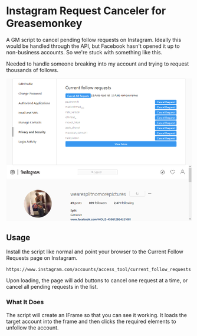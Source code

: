 # Instagram Request Canceler for Greasemonkey

A GM script to cancel pending follow requests on Instagram. Ideally this would be handled through the API, but Facebook hasn't opened it up to non-business accounts. So we're stuck with something like this.

Needed to handle someone breaking into my account and trying to request thousands of follows.

![Image Showing Usage](https://github.com/hatbocs/irc-gm/blob/master/usage.png)

## Usage

Install the script like normal and point your browser to the Current Follow Requests page on Instagram.

```
https://www.instagram.com/accounts/access_tool/current_follow_requests
```

Upon loading, the page will add buttons to cancel one request at a time, or cancel all pending requests in the list.

### What It Does

The script will create an IFrame so that you can see it working. It loads the target account into the frame and then clicks the required elements to unfollow the account.
